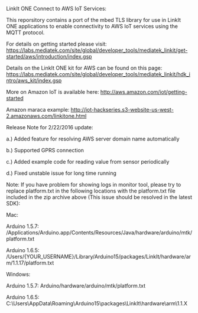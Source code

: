 LinkIt ONE Connect to AWS IoT Services:

This reporsitory contains a port of the mbed TLS library for use in LinkIt ONE applications to enable connectivity to AWS IoT services using the MQTT protocol.

For details on getting started please visit: https://labs.mediatek.com/site/global/developer_tools/mediatek_linkit/get-started/aws/introduction/index.gsp

Details on the LinkIt ONE kit for AWS can be found on this page: https://labs.mediatek.com/site/global/developer_tools/mediatek_linkit/hdk_intro/aws_kit/index.gsp

More on Amazon IoT is available here: http://aws.amazon.com/iot/getting-started

Amazon maraca example:
http://iot-hackseries.s3-website-us-west-2.amazonaws.com/linkitone.html


Release Note for 2/22/2016 update:

a.) Added feature for resolving AWS server domain name automatically

b.) Supported GPRS connection

c.) Added example code for reading value from sensor periodically

d.) Fixed unstable issue for long time running


Note: If you have problem for showing logs in monitor tool, please try to replace platform.txt in the following locations with the platform.txt file included in the zip archive above (This issue should be resolved in the latest SDK):

Mac:

Arduino 1.5.7: /Applications/Arduino.app/Contents/Resources/Java/hardware/arduino/mtk/platform.txt

Arduino 1.6.5: /Users/{YOUR_USERNAME}/Library/Arduino15/packages/LinkIt/hardware/arm/1.1.17/platform.txt

Windows:

Arduino 1.5.7: Arduino/hardware/arduino/mtk/platform.txt

Arduino 1.6.5: C:\Users<username>\AppData\Roaming\Arduino15\packages\LinkIt\hardware\arm\1.1.X
